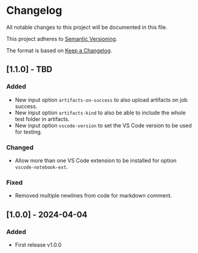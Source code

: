 # Changelog

All notable changes to this project will be documented in this file.

This project adheres to [Semantic Versioning](http://semver.org/).

The format is based on [Keep a Changelog](http://keepachangelog.com/).


## [1.1.0] - TBD

### Added

- New input option `artifacts-on-success` to also upload artifacts on job success.
- New input option `artifacts-kind` to also be able to include the whole test folder in artifacts.
- New input option `vscode-version` to set the VS Code version to be used for testing.

### Changed

- Allow more than one VS Code extension to be installed for option `vscode-notebook-ext`.

### Fixed

- Removed multiple newlines from code for markdown comment.


## [1.0.0] - 2024-04-04

### Added

- First release v1.0.0
